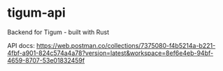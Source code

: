 # tigum-api

Backend for Tigum - built with Rust

API docs: https://web.postman.co/collections/7375080-f4b5214a-b221-4fbf-a901-824c574a4a78?version=latest&workspace=8ef6e4eb-94bf-4659-8707-53e01832459f
